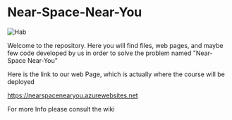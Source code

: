 # Near-Space-Near-You


![Hab](https://user-images.githubusercontent.com/62320033/135781299-c9b4b966-f426-4363-91bf-e51f54cd7d6b.jpg)

Welcome to the repository. Here you will find files, web pages, and maybe few code developed by us in order to solve the problem named "Near-Space Near-You"

Here is the link to our web Page, which is actually where the course will be deployed 

https://nearspacenearyou.azurewebsites.net

For more Info please consult the wiki
